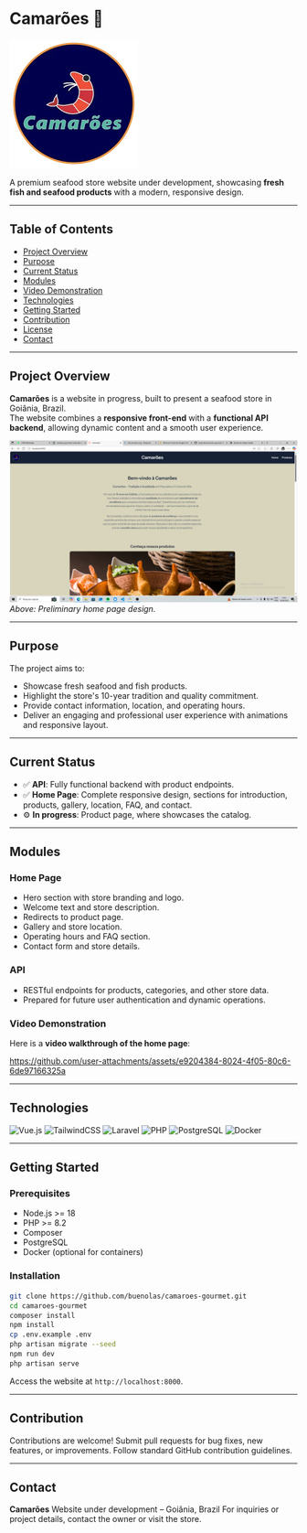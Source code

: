 # Camarões 🦐

![Camarões Logo](./resources/js/components/Images/logo-removebg-preview.png)

A premium seafood store website under development, showcasing **fresh fish and seafood products** with a modern, responsive design.

---

## Table of Contents

- [Project Overview](#project-overview)
- [Purpose](#purpose)
- [Current Status](#current-status)
- [Modules](#modules)
- [Video Demonstration](#video-demonstration)
- [Technologies](#technologies)
- [Getting Started](#getting-started)
- [Contribution](#contribution)
- [License](#license)
- [Contact](#contact)

---

## Project Overview

**Camarões** is a website in progress, built to present a seafood store in Goiânia, Brazil.  
The website combines a **responsive front-end** with a **functional API backend**, allowing dynamic content and a smooth user experience.

![Homepage Thumbnail](./assets/thumbnail.png)  
*Above: Preliminary home page design.*

---

## Purpose

The project aims to:

- Showcase fresh seafood and fish products.
- Highlight the store's 10-year tradition and quality commitment.
- Provide contact information, location, and operating hours.
- Deliver an engaging and professional user experience with animations and responsive layout.

---

## Current Status

- ✅ **API**: Fully functional backend with product endpoints.  
- ✅ **Home Page**: Complete responsive design, sections for introduction, products, gallery, location, FAQ, and contact.  
- ⚙️ **In progress**: Product page, where showcases the catalog.

---

## Modules

### Home Page
- Hero section with store branding and logo.
- Welcome text and store description.
- Redirects to product page.
- Gallery and store location.
- Operating hours and FAQ section.
- Contact form and store details.

### API
- RESTful endpoints for products, categories, and other store data.
- Prepared for future user authentication and dynamic operations.

### Video Demonstration
Here is a **video walkthrough of the home page**:

https://github.com/user-attachments/assets/e9204384-8024-4f05-80c6-6de97166325a


---

## Technologies

![Vue.js](https://img.shields.io/badge/Vue-3.2-brightgreen?logo=vue.js&logoColor=white)
![TailwindCSS](https://img.shields.io/badge/TailwindCSS-3-blue?logo=tailwind-css&logoColor=white)
![Laravel](https://img.shields.io/badge/Laravel-10-red?logo=laravel&logoColor=white)
![PHP](https://img.shields.io/badge/PHP-8.2-purple?logo=php&logoColor=white)
![PostgreSQL](https://img.shields.io/badge/PostgreSQL-16-blue?logo=postgresql&logoColor=white)
![Docker](https://img.shields.io/badge/Docker-24-blue?logo=docker&logoColor=white)

---

## Getting Started

### Prerequisites
- Node.js >= 18
- PHP >= 8.2
- Composer
- PostgreSQL
- Docker (optional for containers)

### Installation
```bash
git clone https://github.com/buenolas/camaroes-gourmet.git
cd camaroes-gourmet
composer install
npm install
cp .env.example .env
php artisan migrate --seed
npm run dev
php artisan serve
````

Access the website at `http://localhost:8000`.

---

## Contribution

Contributions are welcome! Submit pull requests for bug fixes, new features, or improvements. Follow standard GitHub contribution guidelines.

---

## Contact

**Camarões**
Website under development – Goiânia, Brazil
For inquiries or project details, contact the owner or visit the store.
